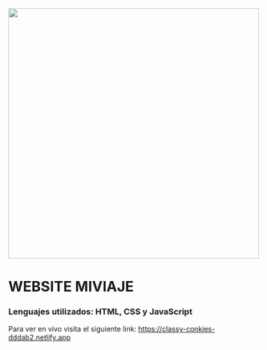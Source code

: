 
<div class="header" aling="center"> 
    <img src="/img/cap-1" width="500"/>

<h1 aling="center">WEBSITE MIVIAJE</h1>
<h3 aling="center">Lenguajes utilizados: HTML, CSS y JavaScript</h3>


Para ver en vivo visita el siguiente link: https://classy-conkies-dddab2.netlify.app
